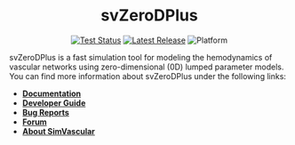 
<div align="center">
<h1>svZeroDPlus</h1>

[![Test Status](https://github.com/StanfordCBCL/svZeroDPlus/actions/workflows/test.yml/badge.svg)](https://github.com/StanfordCBCL/svZeroDPlus/actions)
[![Latest Release](https://img.shields.io/github/v/release/StanfordCBCL/svZeroDPlus?label=latest)](https://github.com/StanfordCBCL/svZeroDPlus/releases/latest)
![Platform](https://img.shields.io/badge/platform-macOS%20|%20Ubuntu-blue)

</div>

svZeroDPlus is a fast simulation tool for modeling the hemodynamics of
vascular networks using zero-dimensional (0D) lumped parameter models.
You can find more information about svZeroDPlus under the following links:

* [**Documentation**](https://StanfordCBCL.github.io/svZeroDPlus)
* [**Developer Guide**](https://StanfordCBCL.github.io/svZeroDPlus/developer_guide.html)
* [**Bug Reports**](https://github.com/StanfordCBCL/svZeroDPlus/issues)
* [**Forum**](https://github.com/StanfordCBCL/svZeroDPlus/discussions)
* [**About SimVascular**](https://simvascular.github.io)
